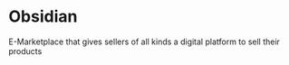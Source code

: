 # Obsidian
E-Marketplace that gives sellers of all kinds a digital platform to sell their products 
